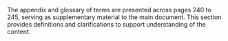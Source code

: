 The appendix and glossary of terms are presented across pages 240 to 245, serving as supplementary material to the main document. This section provides definitions and clarifications to support understanding of the content.
